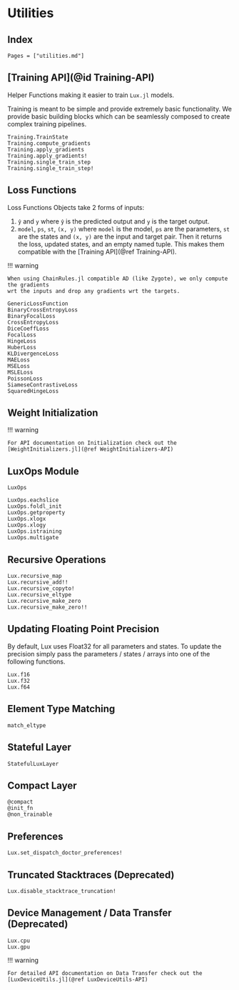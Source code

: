 # Utilities

## Index

```@index
Pages = ["utilities.md"]
```

## [Training API](@id Training-API)

Helper Functions making it easier to train `Lux.jl` models.

Training is meant to be simple and provide extremely basic functionality. We provide
basic building blocks which can be seamlessly composed to create complex training pipelines.

```@docs
Training.TrainState
Training.compute_gradients
Training.apply_gradients
Training.apply_gradients!
Training.single_train_step
Training.single_train_step!
```

## Loss Functions

Loss Functions Objects take 2 forms of inputs:

  1. `ŷ` and `y` where `ŷ` is the predicted output and `y` is the target output.
  2. `model`, `ps`, `st`, `(x, y)` where `model` is the model, `ps` are the parameters,
     `st` are the states and `(x, y)` are the input and target pair. Then it returns the
     loss, updated states, and an empty named tuple. This makes them compatible with the
     [Training API](@ref Training-API).

!!! warning

    When using ChainRules.jl compatible AD (like Zygote), we only compute the gradients
    wrt the inputs and drop any gradients wrt the targets.

```@docs
GenericLossFunction
BinaryCrossEntropyLoss
BinaryFocalLoss
CrossEntropyLoss
DiceCoeffLoss
FocalLoss
HingeLoss
HuberLoss
KLDivergenceLoss
MAELoss
MSELoss
MSLELoss
PoissonLoss
SiameseContrastiveLoss
SquaredHingeLoss
```

## Weight Initialization

!!! warning

    For API documentation on Initialization check out the
    [WeightInitializers.jl](@ref WeightInitializers-API)

## LuxOps Module

```@docs
LuxOps
```

```@docs
LuxOps.eachslice
LuxOps.foldl_init
LuxOps.getproperty
LuxOps.xlogx
LuxOps.xlogy
LuxOps.istraining
LuxOps.multigate
```

## Recursive Operations

```@docs
Lux.recursive_map
Lux.recursive_add!!
Lux.recursive_copyto!
Lux.recursive_eltype
Lux.recursive_make_zero
Lux.recursive_make_zero!!
```

## Updating Floating Point Precision

By default, Lux uses Float32 for all parameters and states. To update the precision
simply pass the parameters / states / arrays into one of the following functions.

```@docs
Lux.f16
Lux.f32
Lux.f64
```

## Element Type Matching

```@docs
match_eltype
```

## Stateful Layer

```@docs
StatefulLuxLayer
```

## Compact Layer

```@docs
@compact
@init_fn
@non_trainable
```

## Preferences

```@docs
Lux.set_dispatch_doctor_preferences!
```

## Truncated Stacktraces (Deprecated)

```@docs
Lux.disable_stacktrace_truncation!
```

## Device Management / Data Transfer (Deprecated)

```@docs
Lux.cpu
Lux.gpu
```

!!! warning

    For detailed API documentation on Data Transfer check out the
    [LuxDeviceUtils.jl](@ref LuxDeviceUtils-API)

